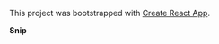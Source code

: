 This project was bootstrapped with [Create React App](https://github.com/facebookincubator/create-react-app).

**Snip**